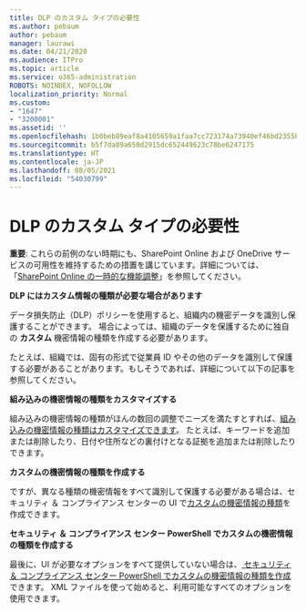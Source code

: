 ```yaml
---
title: DLP のカスタム タイプの必要性
ms.author: pebaum
author: pebaum
manager: laurawi
ms.date: 04/21/2020
ms.audience: ITPro
ms.topic: article
ms.service: o365-administration
ROBOTS: NOINDEX, NOFOLLOW
localization_priority: Normal
ms.custom:
- "1647"
- "3200001"
ms.assetid: ''
ms.openlocfilehash: 1b0beb89eaf8a4105659a1faa7cc723174a73940ef46bd2355bdddfee7b94adb
ms.sourcegitcommit: b5f7da89a650d2915dc652449623c78be6247175
ms.translationtype: HT
ms.contentlocale: ja-JP
ms.lasthandoff: 08/05/2021
ms.locfileid: "54030799"
---
```

# <a name="dlp-might-need-a-custom-type"></a>DLP のカスタム タイプの必要性

**重要**: これらの前例のない時期にも、SharePoint Online および OneDrive サービスの可用性を維持するための措置を講じています。詳細については、「[SharePoint Online の一時的な機能調整](https://aka.ms/ODSPAdjustments)」を参照してください。

**DLP にはカスタム情報の種類が必要な場合があります**

データ損失防止（DLP）ポリシーを使用すると、組織内の機密データを識別し保護することができます。 場合によっては、組織のデータを保護するために独自の **カスタム** 機密情報の種類を作成する必要があります。

たとえば、組織では、固有の形式で従業員 ID やその他のデータを識別して保護する必要があることがあります。もしそうであれば、詳細について以下の記事を参照してください。
  
 **組み込みの機密情報の種類をカスタマイズする**
  
組み込みの機密情報の種類がほんの数回の調整でニーズを満たすとすれば、[組み込みの機密情報の種類はカスタマイズできます](https://docs.microsoft.com/microsoft-365/compliance/customize-a-built-in-sensitive-information-type)。 たとえば、キーワードを追加または削除したり、日付や住所などの裏付けとなる証拠を追加または削除したりできます。
  
 **カスタムの機密情報の種類を作成する**
  
ですが、異なる種類の機密情報をすべて識別して保護する必要がある場合は、セキュリティ ＆ コンプライアンス センターの UI で[カスタムの機密情報の種類](https://docs.microsoft.com/microsoft-365/compliance/create-a-custom-sensitive-information-type)を作成できます。
  
**セキュリティ ＆ コンプライアンス センター PowerShell でカスタムの機密情報の種類を作成する**

最後に、UI が必要なオプションをすべて提供していない場合は、[ セキュリティ ＆ コンプライアンス センター PowerShell でカスタムの機密情報の種類を作成](https://docs.microsoft.com/microsoft-365/compliance/create-a-custom-sensitive-information-type-in-scc-powershell)できます。 XML ファイルを使って始めると、利用可能なすべてのオプションを使用できます。
